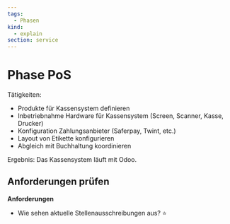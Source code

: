 ```yaml
---
tags:
  - Phasen
kind:
  - explain
section: service
---
```

# Phase PoS

Tätigkeiten:

* Produkte für Kassensystem definieren
* Inbetriebnahme Hardware für Kassensystem (Screen, Scanner, Kasse, Drucker)
* Konfiguration Zahlungsanbieter (Saferpay, Twint, etc.)
* Layout von Etikette konfigurieren
* Abgleich mit Buchhaltung koordinieren

Ergebnis: Das Kassensystem läuft mit Odoo.

## Anforderungen prüfen 

**Anforderungen**

- Wie sehen aktuelle Stellenausschreibungen aus? ⭐

